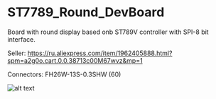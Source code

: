 # ST7789_Round_DevBoard
Board with round display based onb ST789V controller with SPI-8 bit interface.

Seller:
https://ru.aliexpress.com/item/1962405888.html?spm=a2g0o.cart.0.0.38713c00M67wvz&mp=1

Connectors:
FH26W-13S-0.3SHW (60)

![alt text](https://i.ibb.co/vz3M9Vd/IMG-20190908-224625.jpg)
